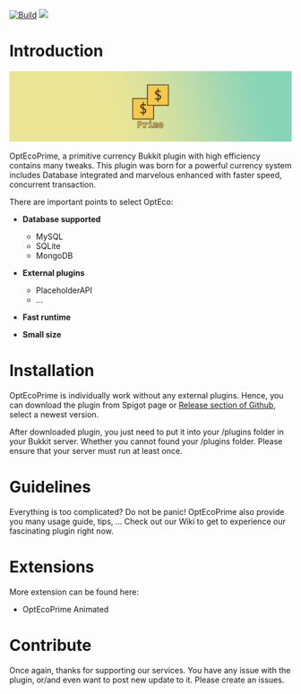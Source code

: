 [![Build](https://github.com/PlayerNguyen/OptEcoPrime/actions/workflows/gradle.yml/badge.svg)](https://github.com/PlayerNguyen/OptEcoPrime/actions/workflows/gradle.yml)
[![](https://jitpack.io/v/PlayerNguyen/OptEcoPrime.svg)](https://jitpack.io/#PlayerNguyen/OptEcoPrime)
# Introduction
![alt text](/assets/OptEcoPrimeBanner.png "Big OptEcoPrime banner")

OptEcoPrime, a primitive currency Bukkit plugin with high efficiency contains many tweaks. This plugin was born for a powerful currency system includes Database integrated and marvelous enhanced with faster speed, concurrent transaction. 

There are important points to select OptEco:
- **Database supported**
  - MySQL
  - SQLite
  - MongoDB

- **External plugins**
  - PlaceholderAPI
  - ...

- **Fast runtime**
- **Small size**

# Installation
OptEcoPrime is individually work without any external plugins. Hence, you can download the plugin from Spigot page or [Release section of Github](https://github.com/PlayerNguyen/OptEcoPrime/releases), select a newest version.

After downloaded plugin, you just need to put it into your /plugins folder in your Bukkit server. Whether you cannot found your /plugins folder. Please ensure that your server must run at least once.

# Guidelines
Everything is too complicated? Do not be panic! OptEcoPrime also provide you many usage guide, tips, ... Check out our Wiki to get to experience our fascinating plugin right now.

# Extensions
More extension can be found here:
- OptEcoPrime Animated

# Contribute
Once again, thanks for supporting our services. You have any issue with the plugin, or/and even want to post new update to it. Please create an issues.

[](https://bstats.org/signatures/bukkit/OptEcoPrime.svg)
